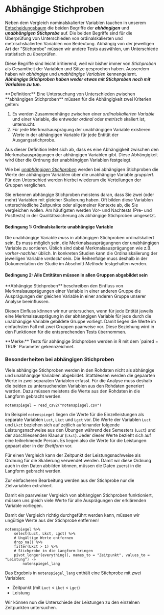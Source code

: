 # Abhängige Stichproben

Neben dem Vergleich nominalskalierter Variablen tauchen in unserem [Entscheidungsbaum](https://moodle.zhaw.ch/mod/page/view.php?id=418609) die beiden Begriffe der ***abhängigen*** und ***unabhängigen Stichprobe*** auf. Die beiden Begriffe sind für die Überprüfung von Unterschieden von ordinalskalierten und metrischskalierten Variablen von Bedeutung. Abhängig von der jeweiligen Art der "Stichprobe" müssen wir andere Tests auswählen, um Unterschiede statistisch zu überprüfen. 

Diese Begriffe sind leicht irritierend, weil wir bisher immer von *Stichproben* als Gesamtheit der Variablen und Sätze gesprochen haben. Ausserdem haben wir *abhängige* und *unabhängige Variablen* kennengelernt. ***Abhängige Stichproben haben weder etwas mit Stichproben noch mit Variablen zu tun.*** 

<div class="alert alert-primary" markdown=1>
**Definition:** Eine Untersuchung von Unterschieden zwischen **abhängigen Stichproben** müssen für die Abhängigkeit zwei Kriterien gelten: 

1. Es werden Zusammenhänge zwischen einer *ordinalskalierten Variable* und einer Variable, die entweder *ordinal* oder *metrisch* skaliert ist, untersucht.
2. Für jede Merkmalsausprägung der unabhängigen Variable existieren Werte in der abhängigen Variable für jede Entität der Ausgangsstichprobe.  
</div>

Aus dieser Definition leitet sich ab, dass es eine Abhängigkeit zwischen den Merkmalsausprägungen der abhängigen Variablen gibt. Diese Abhängigkeit wird über die Ordnung der unabhängigen Variablen festgelegt.

Wie bei [*unabhängigen Stichproben*](https://moodle.zhaw.ch/mod/page/view.php?id=476509) werden bei abhängigen Stichproben die Werte der abhängigen Variablen über die unabhängige Variable *gruppiert*. Für den Unterschied werden hierbei wiederum die Verteilungen der Gruppen verglichen.


<div class="alert alert-success" markdown=1>  
Sie erkennen abhängige Stichproben meistens daran, dass Sie zwei (oder mehr) Variablen mit gleicher Skalierung haben. Oft bilden diese Variablen unterschiedliche Zeitpunkte oder allgemeiner Kontexte ab, die Sie vergleichen wollen. 
Am häufigsten werden Vor- und Nachtests (Pre- und Posttests) in der Qualitätssicherung als abhängige Stichproben umgesetzt.
</div> 

#### Bedingung 1: Ordinalskalierte unabhängige Variable

Die unabhängige Variable *muss* in abhängigen Stichproben ordinalskaliert sein. Es muss möglich sein, die Merkmalsausprägungnen der unabhängigen Variable zu sortieren. Üblich sind dabei Merkmalsausprägungen wie z.B. *vorher*-*nachher* üblich. In konkreten Studien kann die Ordinalskalierung der jeweiligen Variable *verdeckt* sein. Die Reihenfolge muss deshalb in der Dokumentation der Studie im Abschnitt *Methode* festgehalten werden. 

#### Bedingung 2: Alle Entitäten müssen in allen Gruppen abgebildet sein

<div class="alert alert-primary" markdown=1>  
**Abhängige Stichproben** beschreiben den Einfluss von Merkmalsausprägungen einer Variable in einer anderen Gruppe die Ausprägungen der gleichen Variable in einer anderen Gruppe unserer Analyse beeinflussen. 
</div>

Diesen Einfluss können wir nur untersuchen, wenn für jede Entität jeweils eine Merkmalsausprägung in der abhängigen Variable für jede durch die unabhängige Variable gebildete Gruppe vorliegt. Damit liegen die Werte im einfachsten Fall mit zwei Gruppen paarweise vor. Diese Beziehung wird in den Funktionen für die entsprechenden Tests übernommen. 

<p class="alert alert-success" markdown="1"> 
**Merke:** Tests für abhängige Stichproben werden in R mit dem `paired = TRUE` Parameter gekennzeichnet.
</p>

### Besonderheiten bei abhängigen Stichproben

Viele abhängige Stichproben werden in den Rohdaten nicht als abhängige und unabhängige Variablen abgebildet. Stattdessen werden die gepaarten Werte in zwei separaten Variablen erfasst. Für die Analyse muss deshalb die beiden zu untersuchenden Variablen aus den Rohdaten generiert werden. Dazu müssen meistens die Werte aus den Rohdaten in die Langform gebracht werden. 

```
notenspiegel = read_csv2("notenspiegel.csv")
```

Im Beispiel `notenspiegel` liegen die Werte für die Einzelleistungen als separate Variablen  `Luct`, `Lkct` und `Lgct` vor. Die Werte der Variablen `Luct` und `Lkct` beziehen sich auf zeitlich aufeinander folgende Leistungsnachweise aus den Übungen während des Semesters (`Luct`) und der abschliessenden Klausur (`Lkct`). Jeder dieser Werte bezieht sich auf eine teilnehmende Person. Es liegen also die Werte für die Leistungen gepaart aber in der *Breitform* vor. 

Für einen Vergleich kann der Zeitpunkt der Leistungsnachweise als Ordnung für die Skalierung verwendet werden. Damit wir diese Ordnung auch in den Daten abbilden können, müssen die Daten zuerst in die Langform gebracht werden. 

Zur einfacheren Bearbeitung werden aus der Stichprobe nur die Zielvariablen extrahiert. 

<div class="alert alert-warning" markdown=1>
Damit ein paarweiser Vergleich von abhängigen Stichproben funktioniert, müssen uns gleich viele Werte für alle Ausprägungen der erklärenden Variable vorliegen. 
</div>

Damit der Vergleich richtig durchgeführt werden kann, müssen wir ungültige Werte aus der Stichprobe entfernen!

```
notenspiegel %>% 
    select(Luct, Lkct, Lgct) %>% 
    # Ungültige Werte entfernen
    drop_na() %>% 
    filter(Lkct > 1) %>%  
    # Stichprobe in die Langform bringen
    pivot_longer(everything(), names_to = "Zeitpunkt", values_to = "Leistung") -> 
        notenspiegel_lang
```

Das Ergebnis in `notenspiegel_lang` enthält eine Stichprobe mit zwei Variablen: 

- Zeitpunkt (mit `Luct` < `Lkct` < `Lgct`)
- Leistung

Wir können nun die Unterschiede der Leistungen zu den einzelnen Zeitpunkten untersuchen. 


